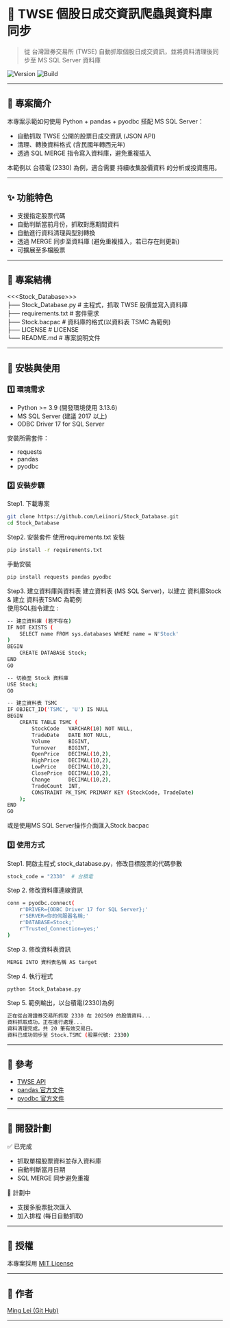 # 📌 TWSE 個股日成交資訊爬蟲與資料庫同步
> 從 台灣證券交易所 (TWSE) 自動抓取個股日成交資訊，並將資料清理後同步至 MS SQL Server 資料庫

![Version](https://img.shields.io/badge/version-1.0.0-green)
![Build](https://img.shields.io/badge/build-running-blue)

---

## 📖 專案簡介
本專案示範如何使用 Python + pandas + pyodbc 搭配 MS SQL Server：

- 自動抓取 TWSE 公開的股票日成交資訊 (JSON API)
- 清理、轉換資料格式 (含民國年轉西元年)
- 透過 SQL MERGE 指令寫入資料庫，避免重複插入

本範例以 台積電 (2330) 為例，適合需要 持續收集股價資料 的分析或投資應用。

---

## ✨ 功能特色
- 支援指定股票代碼
- 自動判斷當前月份，抓取對應期間資料
- 自動進行資料清理與型別轉換
- 透過 MERGE 同步至資料庫 (避免重複插入，若已存在則更新)
- 可擴展至多檔股票

---

## 📂 專案結構
<<<Stock_Database>>> <br>
├── Stock_Database.py    # 主程式，抓取 TWSE 股價並寫入資料庫 <br>
├── requirements.txt     # 套件需求 <br>
├── Stock.bacpac         # 資料庫的格式(以資料表 TSMC 為範例) <br>
├── LICENSE              # LICENSE <br>
└── README.md            # 專案說明文件 <br>

---

## 🚀 安裝與使用

### 1️⃣ 環境需求
- Python >= 3.9 (開發環境使用 3.13.6)
- MS SQL Server (建議 2017 以上)
- ODBC Driver 17 for SQL Server

安裝所需套件：
- requests
- pandas
- pyodbc

### 2️⃣ 安裝步驟

Step1. 下載專案
```bash
git clone https://github.com/Leiinori/Stock_Database.git
cd Stock_Database
```

Step2. 安裝套件
使用requirements.txt 安裝 <br>
```bash
pip install -r requirements.txt
```

手動安裝 <br>
```bash
pip install requests pandas pyodbc
```

Step3. 建立資料庫與資料表
建立資料表 (MS SQL Server)，以建立 資料庫Stock & 建立 資料表TSMC 為範例 <br>
使用SQL指令建立 : <br>
```bash
-- 建立資料庫 (若不存在)
IF NOT EXISTS (
    SELECT name FROM sys.databases WHERE name = N'Stock'
)
BEGIN
    CREATE DATABASE Stock;
END
GO

-- 切換至 Stock 資料庫
USE Stock;
GO

-- 建立資料表 TSMC
IF OBJECT_ID('TSMC', 'U') IS NULL
BEGIN
    CREATE TABLE TSMC (
        StockCode   VARCHAR(10) NOT NULL,
        TradeDate   DATE NOT NULL,
        Volume      BIGINT,
        Turnover    BIGINT,
        OpenPrice   DECIMAL(10,2),
        HighPrice   DECIMAL(10,2),
        LowPrice    DECIMAL(10,2),
        ClosePrice  DECIMAL(10,2),
        Change      DECIMAL(10,2),
        TradeCount  INT,
        CONSTRAINT PK_TSMC PRIMARY KEY (StockCode, TradeDate)
    );
END
GO
```

或是使用MS SQL Server操作介面匯入Stock.bacpac


### 3️⃣ 使用方式
Step1. 開啟主程式 stock_database.py，修改目標股票的代碼參數
```bash
stock_code = "2330"  # 台積電
```

Step 2. 修改資料庫連線資訊
```bash
conn = pyodbc.connect(
    r'DRIVER={ODBC Driver 17 for SQL Server};'
    r'SERVER=你的伺服器名稱;'
    r'DATABASE=Stock;'
    r'Trusted_Connection=yes;'
)
```

Step 3. 修改資料表資訊
```bash
MERGE INTO 資料表名稱 AS target
```

Step 4. 執行程式
```bash
python Stock_Database.py
```

Step 5. 範例輸出，以台積電(2330)為例
```bash
正在從台灣證券交易所抓取 2330 在 202509 的股價資料...
資料抓取成功，正在進行處理...
資料清理完成，共 20 筆有效交易日。
資料已成功同步至 Stock.TSMC (股票代號: 2330)
```

---

## 🔗 參考

- [TWSE API](https://www.twse.com.tw/zh/page/trading/exchange/STOCK_DAY.html)
- [pandas 官方文件](https://pandas.pydata.org/docs/)
- [pyodbc 官方文件](https://github.com/mkleehammer/pyodbc)

---

## 📌 開發計劃
✅ 已完成 <br>
- 抓取單檔股票資料並存入資料庫 <br>
- 自動判斷當月日期 <br>
- SQL MERGE 同步避免重複

🚧 計劃中 <br>
- 支援多股票批次匯入 <br>
- 加入排程 (每日自動抓取) <br>

---

## 📜 授權

本專案採用 [MIT License](LICENSE)


---

## 👤 作者

[Ming Lei (Git Hub)](https://github.com/Leiinori)

---
